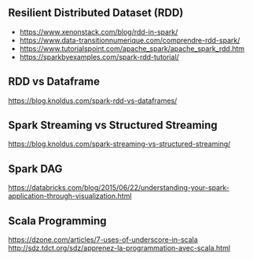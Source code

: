 Resilient Distributed Dataset (RDD) 
--------------
- https://www.xenonstack.com/blog/rdd-in-spark/
- https://www.data-transitionnumerique.com/comprendre-rdd-spark/
- https://www.tutorialspoint.com/apache_spark/apache_spark_rdd.htm
- https://sparkbyexamples.com/spark-rdd-tutorial/

RDD vs Dataframe
-------------------
https://blog.knoldus.com/spark-rdd-vs-dataframes/

Spark Streaming vs Structured Streaming
-------------------
https://blog.knoldus.com/spark-streaming-vs-structured-streaming/

Spark DAG
-----------------
https://databricks.com/blog/2015/06/22/understanding-your-spark-application-through-visualization.html

Scala Programming
----------------
https://dzone.com/articles/7-uses-of-underscore-in-scala
http://sdz.tdct.org/sdz/apprenez-la-programmation-avec-scala.html
